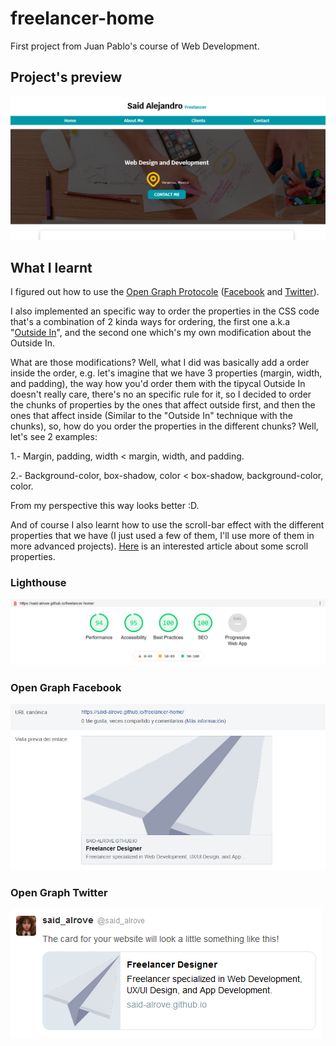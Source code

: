 # freelancer-home
First project from Juan Pablo's course of Web Development.

## Project's preview
![](readme/screenshot.png)

## What I learnt
I figured out how to use the [Open Graph Protocole](https://ogp.me/) ([Facebook](https://ahrefs.com/blog/open-graph-meta-tags/#:~:text=Open%20Graph%20meta%20tags%20are%20snippets%20of%20code,them%20in%20the%20%3Chead%3E%20section%20of%20a%20webpage.) and [Twitter](https://warfareplugins.com/open-graph-tags-twitter-cards-rich-pins/#:~:text=Twitter%20cards%20are%20pretty%20much%20exactly%20like%20Open,Cards%3A%20Title%2C%20description%2C%20thumbnail%2C%20and%20Twitter%20account%20attribution.)).

I also implemented an specific way to order the properties in the CSS code that's a combination of 2 kinda ways for ordering, the first one a.k.a "[Outside In](https://webdesign.tutsplus.com/articles/outside-in-ordering-css-properties-by-importance--cms-21685)", and the second one which's my own modification about the Outside In.

What are those modifications? Well, what I did was basically add a order inside the order, e.g. let's imagine that we have 3 properties (margin, width, and padding), the way how you'd order them with the tipycal Outside In doesn't really care, there's no an specific rule for it, so I decided to order the chunks of properties by the ones that affect outside first, and then the ones that affect inside (Similar to the "Outside In" technique with the chunks), so, how do you order the properties in the different chunks? Well, let's see 2 examples:

1.- Margin, padding, width < margin, width, and padding.

2.- Background-color, box-shadow, color < box-shadow, background-color, color.

From my perspective this way looks better :D.

And of course I also learnt how to use the scroll-bar effect with the different properties that we have (I just used a few of them, I'll use more of them in more advanced projects). [Here](https://blog.logrocket.com/how-to-use-css-scroll-snap/#:~:text=How%20CSS%20Scroll%20Snap%20works.%20CSS%20Scroll%20Snap,%7B%20scroll-snap-type%3A%20%5B%20x%20%7C%20y%20%7C%20) is an interested article about some scroll properties.

### Lighthouse
![](readme/lighthouse.png)

### Open Graph Facebook
![](readme/facebook.png)

### Open Graph Twitter
![](readme/twitter.png)
